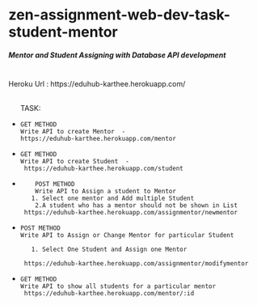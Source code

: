 # zen-assignment-web-dev-task-student-mentor

<h5>Mentor and Student Assigning with Database API development</h5>
<br>
Heroku Url : https://eduhub-karthee.herokuapp.com/
<br>
<br>
<ul>
TASK: 
<li>
    
    GET METHOD
    Write API to create Mentor  -  
    https://eduhub-karthee.herokuapp.com/mentor
    
    
</li>
<li>
    
    GET METHOD
    Write API to create Student  - 
     https://eduhub-karthee.herokuapp.com/student
    
    
</li>
<li>
        
        POST METHOD
        Write API to Assign a student to Mentor
       1. Select one mentor and Add multiple Student 
        2.A student who has a mentor should not be shown in List
     https://eduhub-karthee.herokuapp.com/assignmentor/newmentor
    
   
</li>
<li>
   
    POST METHOD
    Write API to Assign or Change Mentor for particular Student
        
       1. Select One Student and Assign one Mentor
       
     https://eduhub-karthee.herokuapp.com/assignmentor/modifymentor
    
</li>
<li>
    
    GET METHOD
    Write API to show all students for a particular mentor
     https://eduhub-karthee.herokuapp.com/mentor/:id
    
</li>

</ul>
